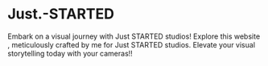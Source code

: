 # Just.-STARTED
Embark on a visual journey with Just STARTED studios! Explore this website , meticulously crafted by me for Just STARTED studios. Elevate your visual storytelling today with your cameras!!

